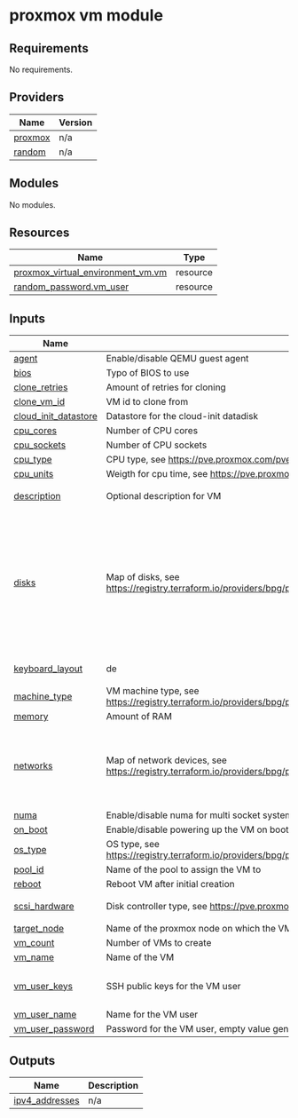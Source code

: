 # proxmox vm module

<!-- BEGIN_TF_DOCS -->
## Requirements

No requirements.

## Providers

| Name | Version |
|------|---------|
| <a name="provider_proxmox"></a> [proxmox](#provider\_proxmox) | n/a |
| <a name="provider_random"></a> [random](#provider\_random) | n/a |

## Modules

No modules.

## Resources

| Name | Type |
|------|------|
| [proxmox_virtual_environment_vm.vm](https://registry.terraform.io/providers/bpg/proxmox/latest/docs/resources/virtual_environment_vm) | resource |
| [random_password.vm_user](https://registry.terraform.io/providers/hashicorp/random/latest/docs/resources/password) | resource |

## Inputs

| Name | Description | Type | Default | Required |
|------|-------------|------|---------|:--------:|
| <a name="input_agent"></a> [agent](#input\_agent) | Enable/disable QEMU guest agent | `bool` | `true` | no |
| <a name="input_bios"></a> [bios](#input\_bios) | Typo of BIOS to use | `string` | `"seabios"` | no |
| <a name="input_clone_retries"></a> [clone\_retries](#input\_clone\_retries) | Amount of retries for cloning | `number` | `2` | no |
| <a name="input_clone_vm_id"></a> [clone\_vm\_id](#input\_clone\_vm\_id) | VM id to clone from | `number` | n/a | yes |
| <a name="input_cloud_init_datastore"></a> [cloud\_init\_datastore](#input\_cloud\_init\_datastore) | Datastore for the cloud-init datadisk | `string` | n/a | yes |
| <a name="input_cpu_cores"></a> [cpu\_cores](#input\_cpu\_cores) | Number of CPU cores | `number` | n/a | yes |
| <a name="input_cpu_sockets"></a> [cpu\_sockets](#input\_cpu\_sockets) | Number of CPU sockets | `number` | `1` | no |
| <a name="input_cpu_type"></a> [cpu\_type](#input\_cpu\_type) | CPU type, see https://pve.proxmox.com/pve-docs/chapter-qm.html#qm_cpu | `string` | `"host"` | no |
| <a name="input_cpu_units"></a> [cpu\_units](#input\_cpu\_units) | Weigth for cpu time, see https://pve.proxmox.com/pve-docs/chapter-qm.html#qm_cpu | `number` | `100` | no |
| <a name="input_description"></a> [description](#input\_description) | Optional description for VM | `string` | `"VM created by terraform"` | no |
| <a name="input_disks"></a> [disks](#input\_disks) | Map of disks, see https://registry.terraform.io/providers/bpg/proxmox/latest/docs/resources/virtual_environment_vm#disk | <pre>map(object({<br>    cache            = optional(string, "none")<br>    datastore        = string<br>    discard          = optional(string, "on")<br>    disk_number      = number<br>    file_format      = optional(string, "raw")<br>    interface        = string<br>    iothread         = optional(bool, true)<br>    size_in_gigabyte = string<br>    ssd              = optional(bool, true)<br>  }))</pre> | n/a | yes |
| <a name="input_keyboard_layout"></a> [keyboard\_layout](#input\_keyboard\_layout) | de | `string` | `"Keyboard layout for the VM"` | no |
| <a name="input_machine_type"></a> [machine\_type](#input\_machine\_type) | VM machine type, see https://registry.terraform.io/providers/bpg/proxmox/latest/docs/resources/virtual_environment_vm#machine | `string` | `"pc"` | no |
| <a name="input_memory"></a> [memory](#input\_memory) | Amount of RAM | `number` | n/a | yes |
| <a name="input_networks"></a> [networks](#input\_networks) | Map of network devices, see https://registry.terraform.io/providers/bpg/proxmox/latest/docs/resources/virtual_environment_vm#network_device | <pre>map(object({<br>    bridge   = string<br>    firewall = optional(bool, false)<br>    model    = optional(string, "virtio")<br>    vlan_id  = optional(number, null)<br>  }))</pre> | n/a | yes |
| <a name="input_numa"></a> [numa](#input\_numa) | Enable/disable numa for multi socket systems | `bool` | `false` | no |
| <a name="input_on_boot"></a> [on\_boot](#input\_on\_boot) | Enable/disable powering up the VM on boot | `bool` | `true` | no |
| <a name="input_os_type"></a> [os\_type](#input\_os\_type) | OS type, see https://registry.terraform.io/providers/bpg/proxmox/latest/docs/resources/virtual_environment_vm#operating_system | `string` | `"l26"` | no |
| <a name="input_pool_id"></a> [pool\_id](#input\_pool\_id) | Name of the pool to assign the VM to | `string` | `"terraform"` | no |
| <a name="input_reboot"></a> [reboot](#input\_reboot) | Reboot VM after initial creation | `bool` | `true` | no |
| <a name="input_scsi_hardware"></a> [scsi\_hardware](#input\_scsi\_hardware) | Disk controller type, see https://pve.proxmox.com/pve-docs/chapter-qm.html#qm_hard_disk | `string` | `"virtio-scsi-single"` | no |
| <a name="input_target_node"></a> [target\_node](#input\_target\_node) | Name of the proxmox node on which the VMs will be created | `string` | `"pve"` | no |
| <a name="input_vm_count"></a> [vm\_count](#input\_vm\_count) | Number of VMs to create | `number` | n/a | yes |
| <a name="input_vm_name"></a> [vm\_name](#input\_vm\_name) | Name of the VM | `string` | n/a | yes |
| <a name="input_vm_user_keys"></a> [vm\_user\_keys](#input\_vm\_user\_keys) | SSH public keys for the VM user | `set(string)` | <pre>[<br>  ""<br>]</pre> | no |
| <a name="input_vm_user_name"></a> [vm\_user\_name](#input\_vm\_user\_name) | Name for the VM user | `string` | `"terraform"` | no |
| <a name="input_vm_user_password"></a> [vm\_user\_password](#input\_vm\_user\_password) | Password for the VM user, empty value generates one | `string` | `""` | no |

## Outputs

| Name | Description |
|------|-------------|
| <a name="output_ipv4_addresses"></a> [ipv4\_addresses](#output\_ipv4\_addresses) | n/a |
<!-- END_TF_DOCS -->
